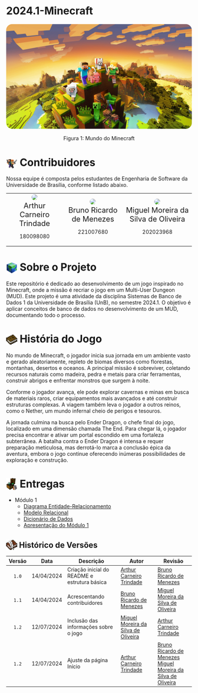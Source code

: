 ﻿# 2024.1-Minecraft

<div align="center">
    <img src="gitpages/docs/assets/images/minecraft.jpg" alt="Ícone do Minecraft" width="700" style="border-radius: 1rem;"/>
    <p>Figura 1: Mundo do Minecraft</p>
</div>

# <img src="gitpages/docs/assets/images/amigos.png" alt="Ícone do Minecraft" width="30" style="margin-bottom: -7px;"> Contribuidores

Nossa equipe é composta pelos estudantes de Engenharia de Software da Universidade de Brasília, conforme listado abaixo.

<table align="center">
  <tr>
    <td align="center">
      <a href="https://github.com/trindadea">
        <img style="width: 150px; border-radius: 50%" src="https://github.com/trindadea.png">
      </a>
      <br>
      <span style="font-size: 20px; font-weight: 400">Arthur Carneiro Trindade</span>
      <p>180098080</p>
    </td>
    <td align="center">
      <a href="https://github.com/EhOBruno">
        <img style="width: 150px; border-radius: 50%" src="https://github.com/EhOBruno.png">
      </a>
      <br>
      <span style="font-size: 20px; font-weight: 400">Bruno Ricardo de Menezes</span>
      <p>221007680</p>
    </td>
    <td align="center">
      <a href="https://github.com/EhOMiguel">
        <img style="width: 150px; border-radius: 50%" src="https://github.com/EhOMiguel.png">
      </a>
      <br>
      <span style="font-size: 20px; font-weight: 400">Miguel Moreira da Silva de Oliveira</span>
      <p>202023968</p>
    </td>
  </tr>
</table>

# <img src="gitpages/docs/assets/images/mundo.png" alt="Ícone do Minecraft" width="30" style="margin-bottom: -7px;"> Sobre o Projeto

Este repositório é dedicado ao desenvolvimento de um jogo inspirado no Minecraft, onde a missão é recriar o jogo em um Multi-User Dungeon (MUD). Este projeto é uma atividade da disciplina Sistemas de Banco de Dados 1 da Universidade de Brasília (UnB), no semestre 2024.1. O objetivo é aplicar conceitos de banco de dados no desenvolvimento de um MUD, documentando todo o processo.

# <img src="gitpages/docs/assets/images/livro.png" alt="Ícone do Minecraft" width="30" style="margin-bottom: -7px;"> História do Jogo

No mundo de Minecraft, o jogador inicia sua jornada em um ambiente vasto e gerado aleatoriamente, repleto de biomas diversos como florestas, montanhas, desertos e oceanos. A principal missão é sobreviver, coletando recursos naturais como madeira, pedra e metais para criar ferramentas, construir abrigos e enfrentar monstros que surgem à noite.

Conforme o jogador avança, ele pode explorar cavernas e minas em busca de materiais raros, criar equipamentos mais avançados e até construir estruturas complexas. A viagem também leva o jogador a outros reinos, como o Nether, um mundo infernal cheio de perigos e tesouros.

A jornada culmina na busca pelo Ender Dragon, o chefe final do jogo, localizado em uma dimensão chamada The End. Para chegar lá, o jogador precisa encontrar e ativar um portal escondido em uma fortaleza subterrânea. A batalha contra o Ender Dragon é intensa e requer preparação meticulosa, mas derrotá-lo marca a conclusão épica da aventura, embora o jogo continue oferecendo inúmeras possibilidades de exploração e construção.


# <img src="gitpages/docs/assets/images/bau.png" alt="Ícone do Minecraft" width="30" style="margin-bottom: -7px;"> Entregas

- Módulo 1
    - <a href="https://sbd1.github.io/2024.1-Minecraft/modulo_1/der/" target="_blank">Diagrama Entidade-Relacionamento</a>
    - <a href="https://sbd1.github.io/2024.1-Minecraft/modulo_1/modeloRelacional/" target="_blank">Modelo Relacional</a>
    - <a href="https://sbd1.github.io/2024.1-Minecraft/modulo_1/dicDados/" target="_blank">Dicionário de Dados</a>
    - <a href="https://www.youtube.com/watch?v=a7Gq16dQrgY" target="_blank">Apresentação do Módulo 1</a>
 
<!-- # ![Ícone do Minecraft](link_para_ícone_do_minecraft) Como Rodar o Jogo

[Incluir instruções sobre como rodar o jogo]

# ![Ícone do Minecraft](link_para_ícone_do_minecraft) História do Jogo

[Incluir uma breve sinopse da história do jogo aqui]

# ![Ícone do Minecraft](link_para_ícone_do_minecraft) Apresentação

[Incluir o link para download do vídeo da apresentação] -->

## <img src="gitpages/docs/assets/images/livro_pena.png" alt="Ícone do Minecraft" width="30" style="margin-bottom: -7px;"> Histórico de Versões

| Versão | Data       | Descrição                                      | Autor                                               | Revisão                                               |
| :----: | :--------: | ---------------------------------------------- | --------------------------------------------------- | ----------------------------------------------------- |
| `1.0`  | 14/04/2024 | Criação inicial do README e estrutura básica   | [Arthur Carneiro Trindade](https://github.com/trindadea) | [Bruno Ricardo de Menezes](https://github.com/EhOBruno) |
| `1.1`  | 14/04/2024 | Acrescentando contribuidores | [Bruno Ricardo de Menezes](https://github.com/EhOBruno) | [Miguel Moreira da Silva de Oliveira](https://github.com/EhOMiguel) |
| `1.2`  | 12/07/2024 | Inclusão das informações sobre o jogo    | [Miguel Moreira da Silva de Oliveira](https://github.com/EhOMiguel) | [Arthur Carneiro Trindade](https://github.com/trindadea) |
| `1.2`  | 12/07/2024 | Ajuste da página Início    | [Arthur Carneiro Trindade](https://github.com/trindadea) | [Bruno Ricardo de Menezes](https://github.com/EhOBruno)<br>[Miguel Moreira da Silva de Oliveira](https://github.com/EhOMiguel) |